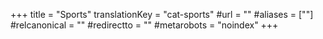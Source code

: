 +++
title = "Sports"
translationKey = "cat-sports"
#url = ""
#aliases = [""]
#relcanonical = ""
#redirectto = ""
#metarobots = "noindex"
+++
